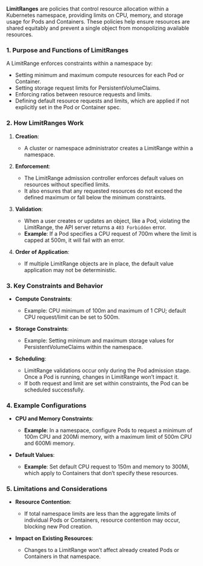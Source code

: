 
**LimitRanges** are policies that control resource allocation within a Kubernetes namespace, providing limits on CPU, memory, and storage usage for Pods and Containers. These policies help ensure resources are shared equitably and prevent a single object from monopolizing available resources.

### 1. **Purpose and Functions of LimitRanges**

A LimitRange enforces constraints within a namespace by:
- Setting minimum and maximum compute resources for each Pod or Container.
- Setting storage request limits for PersistentVolumeClaims.
- Enforcing ratios between resource requests and limits.
- Defining default resource requests and limits, which are applied if not explicitly set in the Pod or Container spec.


### 2. **How LimitRanges Work**

1. **Creation**:
   - A cluster or namespace administrator creates a LimitRange within a namespace.
  
2. **Enforcement**:
   - The LimitRange admission controller enforces default values on resources without specified limits.
   - It also ensures that any requested resources do not exceed the defined maximum or fall below the minimum constraints.

3. **Validation**:
   - When a user creates or updates an object, like a Pod, violating the LimitRange, the API server returns a `403 Forbidden` error.
   - **Example**: If a Pod specifies a CPU request of 700m where the limit is capped at 500m, it will fail with an error.

4. **Order of Application**:
   - If multiple LimitRange objects are in place, the default value application may not be deterministic.


### 3. **Key Constraints and Behavior**

- **Compute Constraints**: 
  - Example: CPU minimum of 100m and maximum of 1 CPU; default CPU request/limit can be set to 500m.
  
- **Storage Constraints**:
  - Example: Setting minimum and maximum storage values for PersistentVolumeClaims within the namespace.

- **Scheduling**:
  - LimitRange validations occur only during the Pod admission stage. Once a Pod is running, changes in LimitRange won’t impact it.
  - If both request and limit are set within constraints, the Pod can be scheduled successfully.


### 4. **Example Configurations**

- **CPU and Memory Constraints**:
   - **Example**: In a namespace, configure Pods to request a minimum of 100m CPU and 200Mi memory, with a maximum limit of 500m CPU and 600Mi memory.

- **Default Values**:
   - **Example**: Set default CPU request to 150m and memory to 300Mi, which apply to Containers that don’t specify these resources.


### 5. **Limitations and Considerations**

- **Resource Contention**:
   - If total namespace limits are less than the aggregate limits of individual Pods or Containers, resource contention may occur, blocking new Pod creation.

- **Impact on Existing Resources**:
   - Changes to a LimitRange won’t affect already created Pods or Containers in that namespace.

